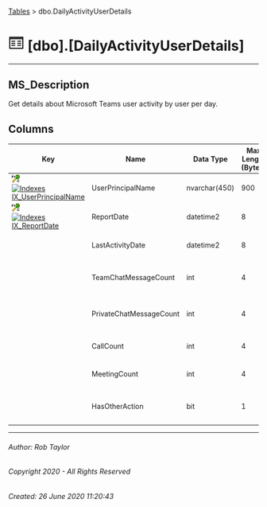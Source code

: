 #### 

[Tables](Tables.md) > dbo.DailyActivityUserDetails

# ![Tables](../images/Table32.png) [dbo].[DailyActivityUserDetails]

---

## <a name="#description"></a>MS_Description

Get details about Microsoft Teams user activity by user per day.

## <a name="#columns"></a>Columns

| Key | Name | Data Type | Max Length (Bytes) | Nullability | Default | Description |
|---|---|---|---|---|---|---|
| [![Cluster Primary Key PK_dbo.DailyActivityUserDetails: UserPrincipalName\ReportDate](../images/pkcluster.png)](#indexes)[![Indexes IX_UserPrincipalName](../../../Images/Index.png)](#indexes) | UserPrincipalName | nvarchar(450) | 900 | NOT NULL |  | _Foreign Key to UserPrincipalName in dbo.Users._ |
| [![Cluster Primary Key PK_dbo.DailyActivityUserDetails: UserPrincipalName\ReportDate](../images/pkcluster.png)](#indexes)[![Indexes IX_ReportDate](../../../Images/Index.png)](#indexes) | ReportDate | datetime2 | 8 | NOT NULL |  | _The date the usage occured._ |
|  | LastActivityDate | datetime2 | 8 | NULL allowed |  | _The last activity date for the user within the period._ |
|  | TeamChatMessageCount | int | 4 | NOT NULL | ((0)) | _The number of Teams Channel Messages on this ReportDate._ |
|  | PrivateChatMessageCount | int | 4 | NOT NULL | ((0)) | _The number of Private Chat Messages on this ReportDate._ |
|  | CallCount | int | 4 | NOT NULL | ((0)) | _The number of Calls on this ReportDate._ |
|  | MeetingCount | int | 4 | NOT NULL | ((0)) | _The number of Meetings on this ReportDate._ |
|  | HasOtherAction | bit | 1 | NOT NULL | ((0)) | _Whether the user performed any Teams action on this report date._ |


---

###### Author:  Rob Taylor

###### Copyright 2020 - All Rights Reserved

###### Created: 26 June 2020 11:20:43

